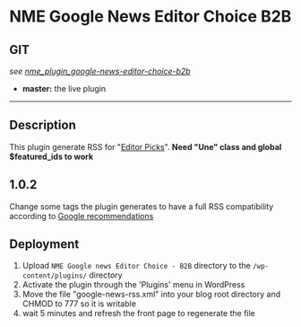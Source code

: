NME Google News Editor Choice B2B
===========================

## GIT

*see [nme_plugin_google-news-editor-choice-b2b](http://git.maggie.netmediaeurope.com/nme_plugin_google-news-editor-choice-b2b)*

 - **master:** the live plugin



-----

## Description

This plugin generate RSS for "[Editor Picks](https://support.google.com/news/answer/1004865?hl=en)".
**Need "Une" class and global $featured_ids to work**

## 1.0.2

Change some tags the plugin generates to have a full RSS compatibility according to [Google recommendations](https://support.google.com/news/publisher/answer/1407682?hl=en)

## Deployment

1. Upload `NME Google news Editor Choice - B2B` directory to the `/wp-content/plugins/` directory
2. Activate the plugin through the 'Plugins' menu in WordPress
3. Move the file "google-news-rss.xml" into your blog root directory and CHMOD to 777 so it is writable
4. wait 5 minutes and refresh the front page to regenerate the file